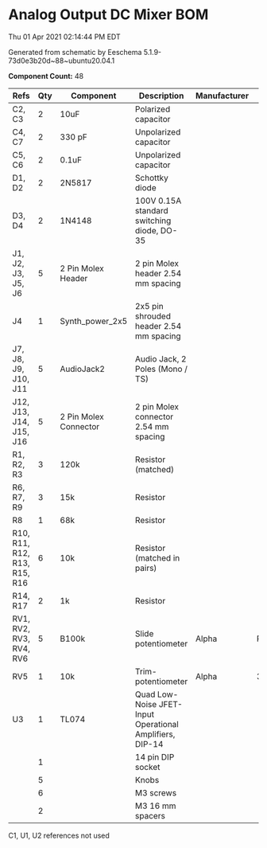 # Analog Output DC Mixer BOM

Thu 01 Apr 2021 02:14:44 PM EDT

Generated from schematic by Eeschema 5.1.9-73d0e3b20d~88~ubuntu20.04.1

**Component Count:** 48

| Refs | Qty | Component | Description | Manufacturer | Part | Vendor | SKU |
| ----- | --- | ---- | ----------- | ---- | ---- | ---- | ---- |
| C2, C3 | 2 | 10uF | Polarized capacitor |  |  |  |  |
| C4, C7 | 2 | 330 pF | Unpolarized capacitor |  |  |  |  |
| C5, C6 | 2 | 0.1uF | Unpolarized capacitor |  |  |  |  |
| D1, D2 | 2 | 2N5817 | Schottky diode |  |  |  |  |
| D3, D4 | 2 | 1N4148 | 100V 0.15A standard switching diode, DO-35 |  |  |  |  |
| J1, J2, J3, J5, J6 | 5 | 2 Pin Molex Header | 2 pin Molex header 2.54 mm spacing |  |  | Tayda | A-804 |
| J4 | 1 | Synth_power_2x5 | 2x5 pin shrouded header 2.54 mm spacing |  |  | Tayda | A-2939 |
| J7, J8, J9, J10, J11 | 5 | AudioJack2 | Audio Jack, 2 Poles (Mono / TS) |  |  |  |  |
| J12, J13, J14, J15, J16 | 5 | 2 Pin Molex Connector | 2 pin Molex connector 2.54 mm spacing |  |  | Tayda | A-826 |
| R1, R2, R3 | 3 | 120k | Resistor (matched) |  |  |  |  |
| R6, R7, R9 | 3 | 15k | Resistor |  |  |  |  |
| R8 | 1 | 68k | Resistor |  |  |  |  |
| R10, R11, R12, R13, R15, R16 | 6 | 10k | Resistor (matched in pairs) |  |  |  |  |
| R14, R17 | 2 | 1k | Resistor |  |  |  |  |
| RV1, RV2, RV3, RV4, RV6 | 5 | B100k | Slide potentiometer | Alpha | RA6020F | Tayda | A-4496 |
| RV5 | 1 | 10k | Trim-potentiometer | Alpha | 3296W | Tayda | A-586 |
| U3 | 1 | TL074 | Quad Low-Noise JFET-Input Operational Amplifiers, DIP-14 |  |  |  |  |
| | 1 | | 14 pin DIP socket | | | | |
| | 5 | | Knobs | | | | |
| | 6 | | M3 screws | | | | |
| | 2 | | M3 16 mm spacers | | | | |
    
C1, U1, U2 references not used
